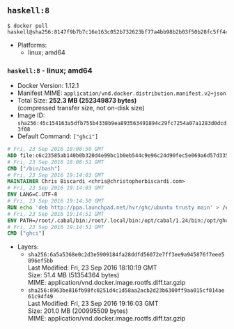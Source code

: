 ## `haskell:8`

```console
$ docker pull haskell@sha256:8147f9b7b7c16e163c052b732623bf77a4bb98b2b03f50b28fc5ff4c1182372e
```

-	Platforms:
	-	linux; amd64

### `haskell:8` - linux; amd64

-	Docker Version: 1.12.1
-	Manifest MIME: `application/vnd.docker.distribution.manifest.v2+json`
-	Total Size: **252.3 MB (252349873 bytes)**  
	(compressed transfer size, not on-disk size)
-	Image ID: `sha256:45c154163a5dfb755b4338b9ea893563491894c29fc7254a07a1283d0dcd3f08`
-	Default Command: `["ghci"]`

```dockerfile
# Fri, 23 Sep 2016 18:08:50 GMT
ADD file:c6c23585ab140b0b320d4e99bc1b0eb544c9e96c24d90fec5e069a6d57d335ca in / 
# Fri, 23 Sep 2016 18:08:51 GMT
CMD ["/bin/bash"]
# Fri, 23 Sep 2016 19:14:03 GMT
MAINTAINER Chris Biscardi <chris@christopherbiscardi.com>
# Fri, 23 Sep 2016 19:14:03 GMT
ENV LANG=C.UTF-8
# Fri, 23 Sep 2016 19:14:50 GMT
RUN echo 'deb http://ppa.launchpad.net/hvr/ghc/ubuntu trusty main' > /etc/apt/sources.list.d/ghc.list &&     echo 'deb http://download.fpcomplete.com/debian/jessie stable main'| tee /etc/apt/sources.list.d/fpco.list &&     apt-key adv --keyserver keyserver.ubuntu.com --recv-keys F6F88286 &&     apt-key adv --keyserver keyserver.ubuntu.com --recv-keys C5705533DA4F78D8664B5DC0575159689BEFB442 &&     apt-get update &&     apt-get install -y --no-install-recommends cabal-install-1.24 ghc-8.0.1 happy-1.19.5 alex-3.1.7             stack zlib1g-dev libtinfo-dev libsqlite3-0 libsqlite3-dev ca-certificates g++ git &&     rm -rf /var/lib/apt/lists/*
# Fri, 23 Sep 2016 19:14:51 GMT
ENV PATH=/root/.cabal/bin:/root/.local/bin:/opt/cabal/1.24/bin:/opt/ghc/8.0.1/bin:/opt/happy/1.19.5/bin:/opt/alex/3.1.7/bin:/usr/local/sbin:/usr/local/bin:/usr/sbin:/usr/bin:/sbin:/bin
# Fri, 23 Sep 2016 19:14:51 GMT
CMD ["ghci"]
```

-	Layers:
	-	`sha256:6a5a5368e0c2d3e5909184fa28ddfd56072e7ff3ee9a945876f7eee5896ef5bb`  
		Last Modified: Fri, 23 Sep 2016 18:10:19 GMT  
		Size: 51.4 MB (51354364 bytes)  
		MIME: application/vnd.docker.image.rootfs.diff.tar.gzip
	-	`sha256:8963be816fb98fc0251d4c1d58aa2acb2d23b6300ff9aa015cf014ae61c94f49`  
		Last Modified: Fri, 23 Sep 2016 19:16:03 GMT  
		Size: 201.0 MB (200995509 bytes)  
		MIME: application/vnd.docker.image.rootfs.diff.tar.gzip
